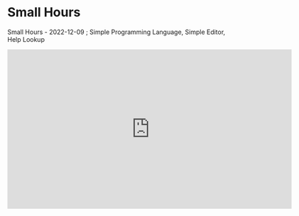 # Small Hours

Small Hours - 2022-12-09 ; Simple Programming Language, Simple Editor, Help Lookup

<iframe src="https://player.vimeo.com/video/779510943" frameborder="0" allowfullscreen="true" width="640" height="360" ></iframe>
